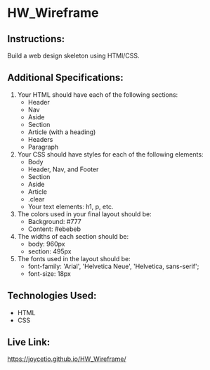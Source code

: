 # HW_Wireframe

## Instructions: 
Build a web design skeleton using HTMl/CSS. 

## Additional Specifications: 
1. Your HTML should have each of the following sections: 
    * Header
    * Nav
    * Aside
    * Section
    * Article (with a heading)
    * Headers
    * Paragraph
2. Your CSS should have styles for each of the following elements: 
    * Body 
    * Header, Nav, and Footer
    * Section
    * Aside
    * Article
    * .clear
    * Your text elements: h1, p, etc. 
3. The colors used in your final layout should be: 
    * Background: #777
    * Content: #ebebeb
4. The widths of each section should be: 
    * body: 960px 
    * section: 495px
5. The fonts used in the layout should be: 
    * font-family: 'Arial', 'Helvetica Neue', 'Helvetica, sans-serif';
    * font-size: 18px

## Technologies Used: 
* HTML
* CSS

## Live Link: 
https://joycetio.github.io/HW_Wireframe/
